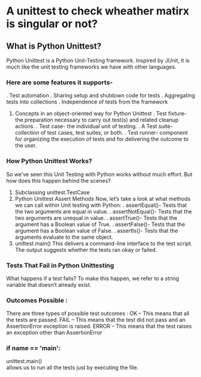 # A unittest to check wheather matirx is singular or not?
## What is Python Unittest?
Python Unittest is a Python Unit-Testing framework. Inspired by JUnit, it is much like the unit testing frameworks we have with other languages.
### Here are some features it supports-
. Test automation . Sharing setup and shutdown code for tests . Aggregating tests into collections . Independence of tests from the framework
1.	Concepts in an object-oriented way for Python Unittest . Test fixture- the preparation necessary to carry out test(s) and related cleanup actions. . Test case- the individual unit of testing. . A Test suite- collection of test cases, test suites, or both. . Test runner- component for organizing the execution of tests and for delivering the outcome to the user.
### How Python Unittest Works?
So we’ve seen this Unit Testing with Python works without much effort. But how does this happen behind the scenes?
1.	Subclassing unittest.TestCase
2.	Python Unittest Assert Methods Now, let’s take a look at what methods we can call within Unit testing with Python:
. assertEqual()- Tests that the two arguments are equal in value. . assertNotEqual()- Tests that the two arguments are unequal in value. . assertTrue()- Tests that the argument has a Boolean value of True. . assertFalse()- Tests that the argument has a Boolean value of False. . assertIs()- Tests that the arguments evaluate to the same object.
3.	unittest.main()
This delivers a command-line interface to the test script. The output suggests whether the tests ran okay or failed.
### Tests That Fail in Python Unittesting
What happens if a test fails? To make this happen, we refer to a string variable that doesn’t already exist.
### Outcomes Possible :
There are three types of possible test outcomes :
OK – This means that all the tests are passed. FAIL – This means that the test did not pass and an AssertionError exception is raised. ERROR – This means that the test raises an exception other than AssertionError
### if name == 'main':
unittest.main()    
allows us to run all the tests just by executing the file.
